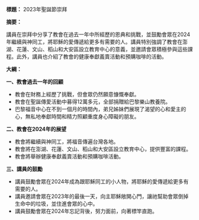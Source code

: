 **標題：** 2023年聖誕節崇拜

**摘要：**

講員在崇拜中分享了教會在過去一年中所經歷的恩典和挑戰，並鼓勵會眾在2024年繼續與神同工，將耶穌的愛傳遞給更多有需要的人。講員特別強調了教會在澎湖、花蓮、文山、稻山和大安區設立教育中心的意義，並邀請會眾積極參與這些課程。此外，講員也介紹了教會的健康奉獻義賣活動和預購咖啡的活動。

**大綱：**

**一、教會過去一年的回顧**
* 教會在財務上經歷了挑戰，但會眾仍然願意慷慨奉獻。
* 教會在聖誕傳愛活動中募得12萬多元，全部捐贈給巴黎樂山教養院。
* 巴黎福音中心在不到一個月的時間內，弟兄姊妹們展現了渴望的心和愛主的心，無私地奉獻時間和精力照顧重度身心障礙的朋友。

**二、教會在2024年的展望**
* 教會將繼續與神同工，將福音傳遍台灣各地。
* 教會將在澎湖、花蓮、文山、稻山和大安區設立教育中心，提供豐富的課程。
* 教會將舉辦健康奉獻義賣活動和預購咖啡活動。

**三、講員的鼓勵**
* 講員鼓勵會眾在2024年成為跟耶穌同工的小人物，將耶穌的愛傳遞給更多有需要的人。
* 講員邀請會眾在2023年的最後一天，向主耶穌敞開心門，讓祂幫助會眾倒掉生命中的垃圾，並住進會眾的心中。
* 講員鼓勵會眾在2024年忘記背後，努力面前，向著標竿直跑。